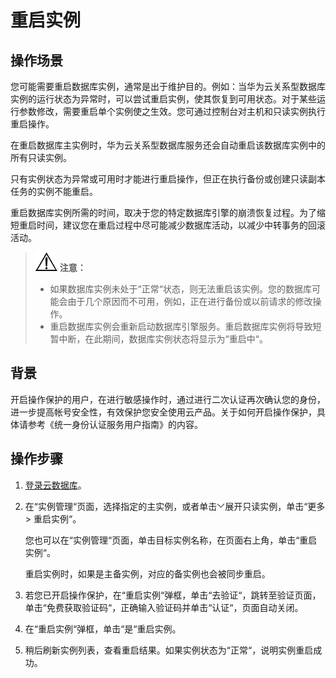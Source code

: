 # 重启实例<a name="zh-cn_topic_0031146654"></a>

## 操作场景<a name="section11160182171227"></a>

您可能需要重启数据库实例，通常是出于维护目的。例如：当华为云关系型数据库实例的运行状态为异常时，可以尝试重启实例，使其恢复到可用状态。对于某些运行参数修改，需要重启单个实例使之生效。您可通过控制台对主机和只读实例执行重启操作。

在重启数据库主实例时，华为云关系型数据库服务还会自动重启该数据库实例中的所有只读实例。

只有实例状态为异常或可用时才能进行重启操作，但正在执行备份或创建只读副本任务的实例不能重启。

重启数据库实例所需的时间，取决于您的特定数据库引擎的崩溃恢复过程。为了缩短重启时间，建议您在重启过程中尽可能减少数据库活动，以减少中转事务的回滚活动。

>![](public_sys-resources/icon-notice.gif) **注意：**   
>-   如果数据库实例未处于“正常“状态，则无法重启该实例。您的数据库可能会由于几个原因而不可用，例如，正在进行备份或以前请求的修改操作。  
>-   重启数据库实例会重新启动数据库引擎服务。重启数据库实例将导致短暂中断，在此期间，数据库实例状态将显示为“重启中“。  

## 背景<a name="section6437112514327"></a>

开启操作保护的用户，在进行敏感操作时，通过进行二次认证再次确认您的身份，进一步提高帐号安全性，有效保护您安全使用云产品。关于如何开启操作保护，具体请参考《统一身份认证服务用户指南》的内容。

## 操作步骤<a name="s22e3edfb1cdd4405b64cad650a1cf9a0"></a>

1.  [登录云数据库](https://support.huaweicloud.com/qs-rds/rds_login.html)。
2.  在“实例管理“页面，选择指定的主实例，或者单击![](figures/下拉选择.png)展开只读实例，单击“更多  \>  重启实例“。

    您也可以在“实例管理“页面，单击目标实例名称，在页面右上角，单击“重启实例“。

    重启实例时，如果是主备实例，对应的备实例也会被同步重启。

3.  若您已开启操作保护，在“重启实例“弹框，单击“去验证“，跳转至验证页面，单击“免费获取验证码“，正确输入验证码并单击“认证“，页面自动关闭。
4.  在“重启实例“弹框，单击“是“重启实例。
5.  稍后刷新实例列表，查看重启结果。如果实例状态为“正常“，说明实例重启成功。

